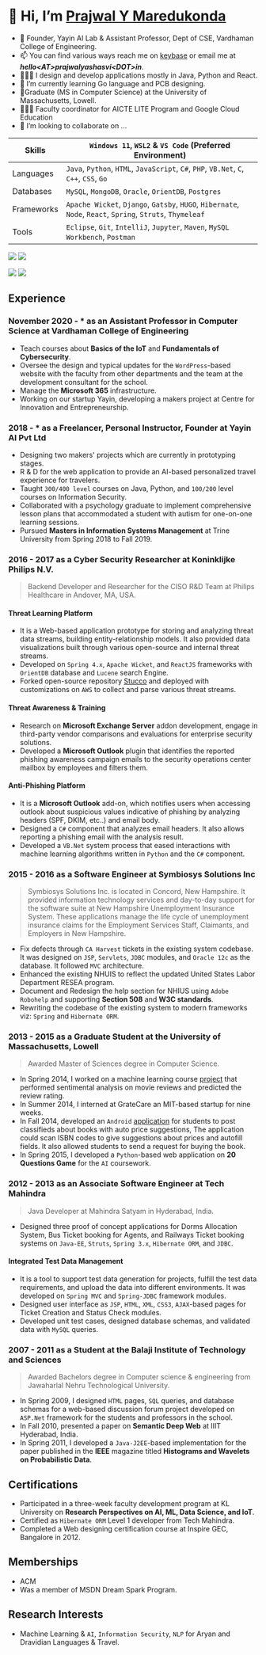 # 👋 Hi, I’m [Prajwal Y Maredukonda](https://prajwalyashasvi.in)

- 🏢 Founder, Yayin AI Lab & Assistant Professor, Dept of CSE, Vardhaman College of Engineering.
- 📫 You can find various ways reach me on [keybase](https://keybase.io/prajwalyashasvi) or email me at ***hello\<AT\>prajwalyashasvi\<DOT\>in***.
- 👨🏽‍💻 I design and develop applications mostly in Java, Python and React.
- 🔰 I’m currently learning Go language and PCB designing.
- 🎒Graduate (MS in Computer Science) at the University of Massachusetts, Lowell.
- 👨🏽‍💻 Faculty coordinator for AICTE LITE Program and Google Cloud Education
- 💞️ I’m looking to collaborate on ...
  
| Skills| `Windows 11`, `WSL2` & `VS Code` (Preferred Environment) |
| ------------- | ----------------------------------------------------------------------------- |
| Languages    | `Java`, `Python`, `HTML`, `JavaScript`, `C#`, `PHP`, `VB.Net`, `C`, `C++`, `CSS`, `Go` |
| Databases      | `MySQL`, `MongoDB`, `Oracle`, `OrientDB`, `Postgres` |
| Frameworks  | `Apache Wicket`, `Django`, `Gatsby`, `HUGO`, `Hibernate`, `Node`, `React`, `Spring`, `Struts`, `Thymeleaf` |
| Tools            | `Eclipse`, `Git`, `IntelliJ`, `Jupyter`, `Maven`, `MySQL Workbench`, `Postman` |

![](https://raw.githubusercontent.com/py563/github-stats/master/generated/overview.svg#gh-dark-mode-only) ![](https://raw.githubusercontent.com/py563/github-stats/master/generated/languages.svg#gh-dark-mode-only)

![](https://raw.githubusercontent.com/py563/github-stats/master/generated/overview.svg#gh-light-mode-only) ![](https://raw.githubusercontent.com/py563/github-stats/master/generated/languages.svg#gh-light-mode-only)

## Experience

### November 2020 - \* as an Assistant Professor in Computer Science at Vardhaman College of Engineering

- Teach courses about **Basics of the IoT** and **Fundamentals of Cybersecurity**.
- Oversee the design and typical updates for the `WordPress`-based website with the faculty from other departments and the team at the development consultant for the school.
- Manage the **Microsoft 365** infrastructure.
- Working on our startup Yayin, developing a makers project at Centre for Innovation and Entrepreneurship.

### 2018 - \* as a Freelancer, Personal Instructor, Founder at Yayin AI Pvt Ltd

- Designing two makers' projects which are currently in prototyping stages.
- R & D for the web application to provide an AI-based personalized travel experience for travelers.
- Taught `300/400 level` courses on Java, Python, and `100/200` level courses on Information Security.
- Collaborated with a psychology graduate to implement comprehensive lesson plans that accommodated a student with autism for one-on-one learning sessions.
- Pursued **Masters in Information Systems Management** at Trine University from Spring 2018 to Fall 2019.

### 2016 - 2017 as a Cyber Security Researcher at Koninklijke Philips N.V.

> Backend Developer and Researcher for the CISO R&D Team at Philips Healthcare in Andover, MA, USA.

#### Threat Learning Platform

- It is a Web-based application prototype for storing and analyzing threat data streams, building entity-relationship models. It also provided data visualizations built through various open-source and internal threat streams.
- Developed on `Spring 4.x`, `Apache Wicket`, and `ReactJS` frameworks with `OrientDB` database and `Lucene` search Engine.
- Forked open-source repository [Stucco](http://stucco.github.io/) and deployed with customizations on `AWS` to collect and parse various threat streams.

#### Threat Awareness & Training

- Research on **Microsoft Exchange Server** addon development, engage in third-party vendor comparisons and evaluations for enterprise security solutions.
- Developed a **Microsoft Outlook** plugin that identifies the reported phishing awareness campaign emails to the security operations center mailbox by employees and filters them.

#### Anti-Phishing Platform

- It is a **Microsoft Outlook** add-on, which notifies users when accessing outlook about suspicious values indicative of phishing by analyzing headers (SPF, DKIM, etc..) and email body.
- Designed a `C#` component that analyzes email headers. It also allows reporting a phishing email with the analysis result.
- Developed a `VB.Net` system process that eased interactions with machine learning algorithms written in `Python` and the `C#` component.

### 2015 - 2016 as a Software Engineer at Symbiosys Solutions Inc

> Symbiosys Solutions Inc. is located in Concord, New Hampshire. It provided information technology services and day-to-day support for the software suite at New Hampshire Unemployment Insurance System. These applications manage the life cycle of unemployment insurance claims for the Employment Services Staff, Claimants, and Employers in New Hampshire.

- Fix defects through `CA Harvest` tickets in the existing system codebase. It was designed on `JSP`, `Servlets`, `JDBC` modules, and `Oracle 12c` as the database. It followed `MVC` architecture.
- Enhanced the existing NHUIS to reflect the updated United States Labor Department RESEA program.
- Document and Redesign the help section for NHIUS using `Adobe Robohelp` and supporting **Section 508** and **W3C standards**.
- Rewriting the codebase of the existing system to modern frameworks viz: `Spring` and `Hibernate ORM`.

### 2013 - 2015 as a Graduate Student at the University of Massachusetts, Lowell

> Awarded Master of Sciences degree in Computer Science.

- In Spring 2014, I worked on a machine learning course [project](https://github.com/sushilraje8/SentimentalAnalysis-shared) that performed sentimental analysis on movie reviews and predicted the review rating.
- In Summer 2014, I interned at GrateCare an MIT-based startup for nine weeks.
- In Fall 2014, developed an `Android` [application](https://github.com/py563/AndroidProject) for students to post classifieds about books with auto price suggestions, The application could scan ISBN codes to give suggestions about prices and autofill fields. It also allowed students to send a request for buying the book.
- In Spring 2015, I developed a `Python`-based web application on **20 Questions Game** for the `AI` coursework.

### 2012 - 2013 as an Associate Software Engineer at Tech Mahindra

> Java Developer at Mahindra Satyam in Hyderabad, India.

- Designed three proof of concept applications for Dorms Allocation System, Bus Ticket booking for Agents, and Railways Ticket booking systems on `Java-EE`, `Struts`, `Spring 3.x`, `Hibernate ORM`, and `JDBC`.

#### Integrated Test Data Management

- It is a tool to support test data generation for projects, fulfill the test data requirements, and upload the data into different environments. It was developed on `Spring MVC` and `Spring-JDBC` framework modules.
- Designed user interface as `JSP`, `HTML`, `XML`, `CSS3`, `AJAX`-based pages for Ticket Creation and Status Check modules.
- Developed unit test cases, designed database schemas, and validated data with `MySQL` queries.

### 2007 - 2011 as a Student at the Balaji Institute of Technology and Sciences

> Awarded Bachelors degree in Computer science & engineering from Jawaharlal Nehru Technological University.

- In Spring 2009, I designed `HTML` pages, `SQL` queries, and database schemas for a web-based discussion forum project developed on `ASP.Net` framework for the students and professors in the school.
- In Fall 2010, presented a paper on **Semantic Deep Web** at IIIT Hyderabad, India.
- In Spring 2011, I developed a `Java-J2EE`-based implementation for the paper published in the **IEEE** magazine titled **Histograms and Wavelets on Probabilistic Data**.

## Certifications

- Participated in a three-week faculty development program at KL University on **Research Perspectives on AI, ML, Data Science, and IoT**.
- Certified as `Hibernate ORM` Level 1 developer from Tech Mahindra.
- Completed a Web designing certification course at Inspire GEC, Bangalore in 2012.

## Memberships 
- ACM 
- Was a member of MSDN Dream Spark Program.

## Research Interests

- Machine Learning & `AI`, `Information Security`, `NLP` for Aryan and Dravidian Languages & Travel.


<!---
py563/py563 is a ✨ special ✨ repository because its `README.md` (this file) appears on your GitHub profile.
You can click the Preview link to take a look at your changes.
--->
